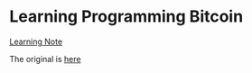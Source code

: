 # Learning Programming Bitcoin

[Learning Note](./notes/README.md)

The original is [here](https://github.com/jimmysong/programmingbitcoin)

